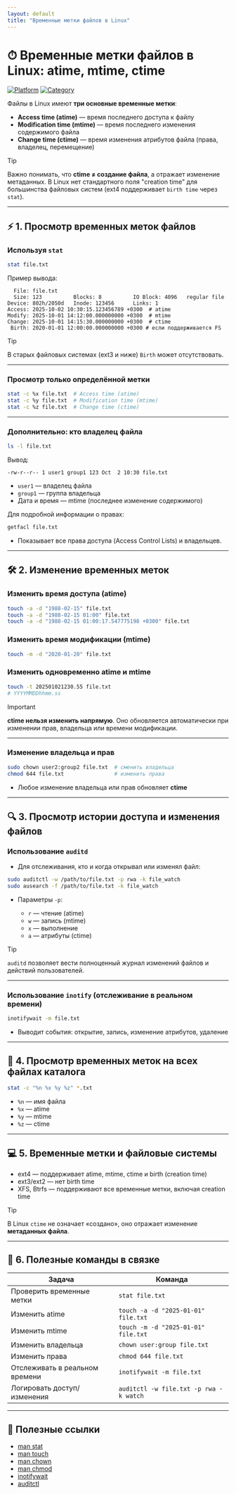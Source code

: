```yaml
---
layout: default
title: "Временные метки файлов в Linux"
---
```


# ⏱ Временные метки файлов в Linux: atime, mtime, ctime

[![Platform](https://img.shields.io/badge/platform-Linux-lightgrey?style=flat-square&logo=linux)]()
[![Category](https://img.shields.io/badge/category-File%20Management-blue?style=flat-square)]()

Файлы в Linux имеют **три основные временные метки**:  

- **Access time (atime)** — время последнего доступа к файлу  
- **Modification time (mtime)** — время последнего изменения содержимого файла  
- **Change time (ctime)** — время изменения атрибутов файла (права, владелец, перемещение)  

> [!TIP]  
> Важно понимать, что **ctime ≠ создание файла**, а отражает изменение метаданных. В Linux нет стандартного поля "creation time" для большинства файловых систем (ext4 поддерживает `birth time` через `stat`).

---

## ⚡ 1. Просмотр временных меток файлов

### Используя `stat`
```bash
stat file.txt
````

Пример вывода:

```
  File: file.txt
  Size: 123          Blocks: 8          IO Block: 4096   regular file
Device: 802h/2050d   Inode: 123456      Links: 1
Access: 2025-10-02 10:30:15.123456789 +0300  # atime
Modify: 2025-10-01 14:12:00.000000000 +0300  # mtime
Change: 2025-10-01 14:15:30.000000000 +0300  # ctime
 Birth: 2020-01-01 12:00:00.000000000 +0300 # если поддерживается FS
```

> [!TIP]
> В старых файловых системах (ext3 и ниже) `Birth` может отсутствовать.

---

### Просмотр только определённой метки

```bash
stat -c %x file.txt  # Access time (atime)
stat -c %y file.txt  # Modification time (mtime)
stat -c %z file.txt  # Change time (ctime)
```

---

### Дополнительно: кто владелец файла

```bash
ls -l file.txt
```

Вывод:

```
-rw-r--r-- 1 user1 group1 123 Oct  2 10:30 file.txt
```

* `user1` — владелец файла
* `group1` — группа владельца
* Дата и время — mtime (последнее изменение содержимого)

Для подробной информации о правах:

```bash
getfacl file.txt
```

* Показывает все права доступа (Access Control Lists) и владельцев.

---

## 🛠 2. Изменение временных меток

### Изменить **время доступа (atime)**

```bash
touch -a -d "1988-02-15" file.txt
touch -a -d "1988-02-15 01:00" file.txt
touch -a -d "1988-02-15 01:00:17.547775198 +0300" file.txt
```

### Изменить **время модификации (mtime)**

```bash
touch -m -d "2020-01-20" file.txt
```

### Изменить одновременно **atime и mtime**

```bash
touch -t 202501021230.55 file.txt
# YYYYMMDDhhmm.ss
```

> [!IMPORTANT]
> **ctime нельзя изменить напрямую**. Оно обновляется автоматически при изменении прав, владельца или времени модификации.

---

### Изменение владельца и прав

```bash
sudo chown user2:group2 file.txt  # сменить владельца
chmod 644 file.txt                # изменить права
```

* Любое изменение владельца или прав обновляет **ctime**

---

## 🔍 3. Просмотр истории доступа и изменения файлов

### Использование `auditd`

* Для отслеживания, кто и когда открывал или изменял файл:

```bash
sudo auditctl -w /path/to/file.txt -p rwa -k file_watch
sudo ausearch -f /path/to/file.txt -k file_watch
```

* Параметры `-p`:

  * `r` — чтение (atime)
  * `w` — запись (mtime)
  * `x` — выполнение
  * `a` — атрибуты (ctime)

> [!TIP]
> `auditd` позволяет вести полноценный журнал изменений файлов и действий пользователей.

---

### Использование `inotify` (отслеживание в реальном времени)

```bash
inotifywait -m file.txt
```

* Выводит события: открытие, запись, изменение атрибутов, удаление

---

## 📄 4. Просмотр временных меток на всех файлах каталога

```bash
stat -c "%n %x %y %z" *.txt
```

* `%n` — имя файла
* `%x` — atime
* `%y` — mtime
* `%z` — ctime

---

## 💻 5. Временные метки и файловые системы

* ext4 — поддерживает atime, mtime, ctime и birth (creation time)
* ext3/ext2 — нет birth time
* XFS, Btrfs — поддерживают все временные метки, включая creation time

> [!TIP]
> В Linux `ctime` не означает «создано», оно отражает изменение **метаданных файла**.

---

## 🧩 6. Полезные команды в связке

| Задача                         | Команда                                |
| ------------------------------ | -------------------------------------- |
| Проверить временные метки      | `stat file.txt`                        |
| Изменить atime                 | `touch -a -d "2025-01-01" file.txt`    |
| Изменить mtime                 | `touch -m -d "2025-01-01" file.txt`    |
| Изменить владельца             | `chown user:group file.txt`            |
| Изменить права                 | `chmod 644 file.txt`                   |
| Отслеживать в реальном времени | `inotifywait -m file.txt`              |
| Логировать доступ/изменения    | `auditctl -w file.txt -p rwa -k watch` |

---

## 🔗 Полезные ссылки

* [man stat](https://linux.die.net/man/1/stat)
* [man touch](https://linux.die.net/man/1/touch)
* [man chown](https://linux.die.net/man/1/chown)
* [man chmod](https://linux.die.net/man/1/chmod)
* [inotifywait](https://linux.die.net/man/1/inotifywait)
* [auditctl](https://linux.die.net/man/8/auditctl)
